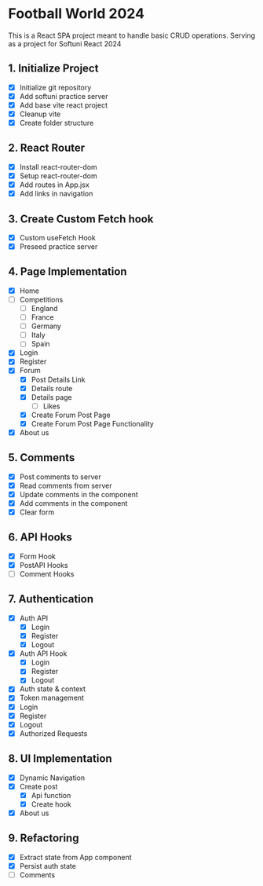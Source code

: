 # Football World 2024
This is a React SPA project meant to handle basic CRUD operations. 
Serving as a project for Softuni React 2024

## 1. Initialize Project
 - [x] Initialize git repository
 - [x] Add softuni practice server
 - [x] Add base vite react project
 - [x] Cleanup vite
 - [x] Create folder structure
## 2. React Router
 - [x] Install react-router-dom
 - [x] Setup react-router-dom
 - [x] Add routes in App.jsx 
 - [x] Add links in navigation 
## 3. Create Custom Fetch hook
 - [x] Custom useFetch Hook
 - [x] Preseed practice server
## 4. Page Implementation
 - [x] Home
 - [ ] Competitions
   - [ ] England
   - [ ] France
   - [ ] Germany
   - [ ] Italy
   - [ ] Spain
 - [x] Login
 - [x] Register
 - [x] Forum
   - [x] Post Details Link
   - [x] Details route
   - [x] Details page
     - [ ] Likes
   - [x] Create Forum Post Page
   - [x] Create Forum Post Page Functionality
 - [x] About us 
## 5. Comments
  - [x] Post comments to server
  - [x] Read comments from server
  - [x] Update comments in the component
  - [x] Add comments in the component
  - [x] Clear form
## 6. API Hooks
  - [x] Form Hook
  - [x] PostAPI Hooks
  - [ ] Comment Hooks
## 7. Authentication
  - [x] Auth API
    - [x] Login
    - [x] Register
    - [x] Logout
  - [x] Auth API Hook
    - [x] Login
    - [x] Register
    - [x] Logout
  - [x] Auth state & context
  - [x] Token management
  - [x] Login
  - [x] Register
  - [x] Logout
  - [x] Authorized Requests
## 8. UI Implementation
  - [x] Dynamic Navigation
  - [x] Create post 
    - [x] Api function
    - [x] Create hook
 - [x] About us 
## 9. Refactoring
 - [x] Extract state from App component
 - [x] Persist auth state
 - [ ] Comments